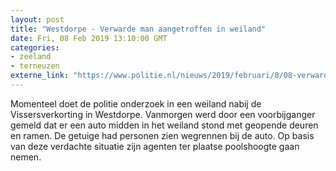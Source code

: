 ```yaml
---
layout: post
title: "Westdorpe - Verwarde man aangetroffen in weiland"
date: Fri, 08 Feb 2019 13:10:00 GMT
categories: 
- zeeland 
- terneuzen 
externe_link: "https://www.politie.nl/nieuws/2019/februari/8/08-verwarde-man-aangetroffen-in-weiland.html"
---
```


Momenteel doet de politie onderzoek in een weiland nabij de Vissersverkorting in Westdorpe. Vanmorgen werd door een voorbijganger gemeld dat er een auto midden in het weiland stond met geopende deuren en ramen. De getuige had personen zien wegrennen bij de auto. Op basis van deze verdachte situatie zijn agenten ter plaatse poolshoogte gaan nemen.
